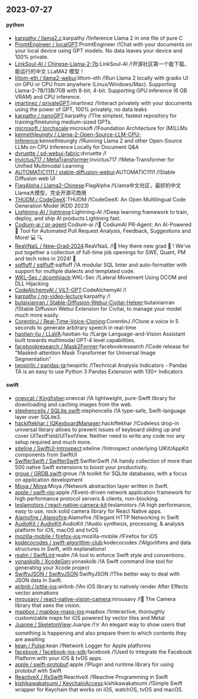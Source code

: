 ## 2023-07-27

#### python
* [karpathy / llama2.c](https://github.com/karpathy/llama2.c):karpathy /!Inference Llama 2 in one file of pure C
* [PromtEngineer / localGPT](https://github.com/PromtEngineer/localGPT):PromtEngineer /!Chat with your documents on your local device using GPT models. No data leaves your device and 100% private.
* [LinkSoul-AI / Chinese-Llama-2-7b](https://github.com/LinkSoul-AI/Chinese-Llama-2-7b):LinkSoul-AI /!开源社区第一个能下载、能运行的中文 LLaMA2 模型！
* [liltom-eth / llama2-webui](https://github.com/liltom-eth/llama2-webui):liltom-eth /!Run Llama 2 locally with gradio UI on GPU or CPU from anywhere (Linux/Windows/Mac). Supporting Llama-2-7B/13B/70B with 8-bit, 4-bit. Supporting GPU inference (6 GB VRAM) and CPU inference.
* [imartinez / privateGPT](https://github.com/imartinez/privateGPT):imartinez /!Interact privately with your documents using the power of GPT, 100% privately, no data leaks
* [karpathy / nanoGPT](https://github.com/karpathy/nanoGPT):karpathy /!The simplest, fastest repository for training/finetuning medium-sized GPTs.
* [microsoft / torchscale](https://github.com/microsoft/torchscale):microsoft /!Foundation Architecture for (M)LLMs
* [kennethleungty / Llama-2-Open-Source-LLM-CPU-Inference](https://github.com/kennethleungty/Llama-2-Open-Source-LLM-CPU-Inference):kennethleungty /!Running Llama 2 and other Open-Source LLMs on CPU Inference Locally for Document Q&A
* [dvruette / sd-webui-fabric](https://github.com/dvruette/sd-webui-fabric):dvruette /!
* [invictus717 / MetaTransformer](https://github.com/invictus717/MetaTransformer):invictus717 /!Meta-Transformer for Unified Multimodal Learning
* [AUTOMATIC1111 / stable-diffusion-webui](https://github.com/AUTOMATIC1111/stable-diffusion-webui):AUTOMATIC1111 /!Stable Diffusion web UI
* [FlagAlpha / Llama2-Chinese](https://github.com/FlagAlpha/Llama2-Chinese):FlagAlpha /!Llama中文社区，最好的中文Llama大模型，完全开源可商用
* [THUDM / CodeGeeX](https://github.com/THUDM/CodeGeeX):THUDM /!CodeGeeX: An Open Multilingual Code Generation Model (KDD 2023)
* [Lightning-AI / lightning](https://github.com/Lightning-AI/lightning):Lightning-AI /!Deep learning framework to train, deploy, and ship AI products Lightning fast.
* [Codium-ai / pr-agent](https://github.com/Codium-ai/pr-agent):Codium-ai /!🚀
CodiumAI PR-Agent: An AI-Powered
🤖
Tool for Automated Pull Request Analysis, Feedback, Suggestions and More!
💻
🔍
* [ReaVNaiL / New-Grad-2024](https://github.com/ReaVNaiL/New-Grad-2024):ReaVNaiL /!👋
Hey there new grad
🎉
! We've put together a collection of full-time job openings for SWE, Quant, PM and tech roles in 2024!
🚀
* [sqlfluff / sqlfluff](https://github.com/sqlfluff/sqlfluff):sqlfluff /!A modular SQL linter and auto-formatter with support for multiple dialects and templated code.
* [WKL-Sec / dcomhijack](https://github.com/WKL-Sec/dcomhijack):WKL-Sec /!Lateral Movement Using DCOM and DLL Hijacking
* [CodeAlchemyAI / ViLT-GPT](https://github.com/CodeAlchemyAI/ViLT-GPT):CodeAlchemyAI /!
* [karpathy / ng-video-lecture](https://github.com/karpathy/ng-video-lecture):karpathy /!
* [butaixianran / Stable-Diffusion-Webui-Civitai-Helper](https://github.com/butaixianran/Stable-Diffusion-Webui-Civitai-Helper):butaixianran /!Stable Diffusion Webui Extension for Civitai, to manage your model much more easily.
* [CorentinJ / Real-Time-Voice-Cloning](https://github.com/CorentinJ/Real-Time-Voice-Cloning):CorentinJ /!Clone a voice in 5 seconds to generate arbitrary speech in real-time
* [haotian-liu / LLaVA](https://github.com/haotian-liu/LLaVA):haotian-liu /!Large Language-and-Vision Assistant built towards multimodal GPT-4 level capabilities.
* [facebookresearch / Mask2Former](https://github.com/facebookresearch/Mask2Former):facebookresearch /!Code release for "Masked-attention Mask Transformer for Universal Image Segmentation"
* [twopirllc / pandas-ta](https://github.com/twopirllc/pandas-ta):twopirllc /!Technical Analysis Indicators - Pandas TA is an easy to use Python 3 Pandas Extension with 130+ Indicators

#### swift
* [onevcat / Kingfisher](https://github.com/onevcat/Kingfisher):onevcat /!A lightweight, pure-Swift library for downloading and caching images from the web.
* [stephencelis / SQLite.swift](https://github.com/stephencelis/SQLite.swift):stephencelis /!A type-safe, Swift-language layer over SQLite3.
* [hackiftekhar / IQKeyboardManager](https://github.com/hackiftekhar/IQKeyboardManager):hackiftekhar /!Codeless drop-in universal library allows to prevent issues of keyboard sliding up and cover UITextField/UITextView. Neither need to write any code nor any setup required and much more.
* [siteline / SwiftUI-Introspect](https://github.com/siteline/SwiftUI-Introspect):siteline /!Introspect underlying UIKit/AppKit components from SwiftUI
* [SwifterSwift / SwifterSwift](https://github.com/SwifterSwift/SwifterSwift):SwifterSwift /!A handy collection of more than 500 native Swift extensions to boost your productivity.
* [groue / GRDB.swift](https://github.com/groue/GRDB.swift):groue /!A toolkit for SQLite databases, with a focus on application development
* [Moya / Moya](https://github.com/Moya/Moya):Moya /!Network abstraction layer written in Swift.
* [apple / swift-nio](https://github.com/apple/swift-nio):apple /!Event-driven network application framework for high performance protocol servers & clients, non-blocking.
* [teslamotors / react-native-camera-kit](https://github.com/teslamotors/react-native-camera-kit):teslamotors /!A high performance, easy to use, rock solid camera library for React Native apps.
* [Alamofire / Alamofire](https://github.com/Alamofire/Alamofire):Alamofire /!Elegant HTTP Networking in Swift
* [AudioKit / AudioKit](https://github.com/AudioKit/AudioKit):AudioKit /!Audio synthesis, processing, & analysis platform for iOS, macOS and tvOS
* [mozilla-mobile / firefox-ios](https://github.com/mozilla-mobile/firefox-ios):mozilla-mobile /!Firefox for iOS
* [kodecocodes / swift-algorithm-club](https://github.com/kodecocodes/swift-algorithm-club):kodecocodes /!Algorithms and data structures in Swift, with explanations!
* [realm / SwiftLint](https://github.com/realm/SwiftLint):realm /!A tool to enforce Swift style and conventions.
* [yonaskolb / XcodeGen](https://github.com/yonaskolb/XcodeGen):yonaskolb /!A Swift command line tool for generating your Xcode project
* [SwiftyJSON / SwiftyJSON](https://github.com/SwiftyJSON/SwiftyJSON):SwiftyJSON /!The better way to deal with JSON data in Swift.
* [airbnb / lottie-ios](https://github.com/airbnb/lottie-ios):airbnb /!An iOS library to natively render After Effects vector animations
* [mrousavy / react-native-vision-camera](https://github.com/mrousavy/react-native-vision-camera):mrousavy /!📸
The Camera library that sees the vision.
* [mapbox / mapbox-maps-ios](https://github.com/mapbox/mapbox-maps-ios):mapbox /!Interactive, thoroughly customizable maps for iOS powered by vector tiles and Metal
* [Juanpe / SkeletonView](https://github.com/Juanpe/SkeletonView):Juanpe /!☠️ An elegant way to show users that something is happening and also prepare them to which contents they are awaiting
* [kean / Pulse](https://github.com/kean/Pulse):kean /!Network Logger for Apple platforms
* [facebook / facebook-ios-sdk](https://github.com/facebook/facebook-ios-sdk):facebook /!Used to integrate the Facebook Platform with your iOS & tvOS apps.
* [apple / swift-protobuf](https://github.com/apple/swift-protobuf):apple /!Plugin and runtime library for using protobuf with Swift
* [ReactiveX / RxSwift](https://github.com/ReactiveX/RxSwift):ReactiveX /!Reactive Programming in Swift
* [kishikawakatsumi / KeychainAccess](https://github.com/kishikawakatsumi/KeychainAccess):kishikawakatsumi /!Simple Swift wrapper for Keychain that works on iOS, watchOS, tvOS and macOS.
